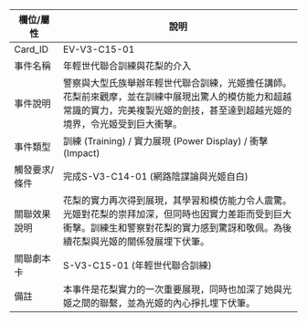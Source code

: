| 欄位/屬性 | 說明 |
|---|---|
| Card_ID | EV-V3-C15-01 |
| 事件名稱 | 年輕世代聯合訓練與花梨的介入 |
| 事件說明 | 警察與大型氏族舉辦年輕世代聯合訓練，光姬擔任講師。花梨前來觀摩，並在訓練中展現出驚人的模仿能力和超越常識的實力，完美複製光姬的劍技，甚至達到超越光姬的境界，令光姬受到巨大衝擊。 |
| 事件類型 | 訓練 (Training) / 實力展現 (Power Display) / 衝擊 (Impact) |
| 觸發要求/條件 | 完成S-V3-C14-01 (網路陰謀論與光姬自白) |
| 關聯效果說明 | 花梨的實力再次得到展現，其學習和模仿能力令人震驚。光姬對花梨的崇拜加深，但同時也因實力差距而受到巨大衝擊。訓練生和警察對花梨的實力感到驚訝和敬佩。為後續花梨與光姬的關係發展埋下伏筆。 |
| 關聯劇本卡 | S-V3-C15-01 (年輕世代聯合訓練) |
| 備註 | 本事件是花梨實力的一次重要展現，同時也加深了她與光姬之間的聯繫，並為光姬的內心掙扎埋下伏筆。 |
